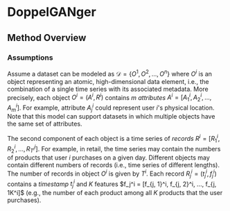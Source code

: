# DoppelGANger

## Method Overview

### Assumptions

Assume a dataset can be modeled as $\mathcal{D} = \{ O^1 , O^2, ..., O^n\}$ where $O^i$ is an object representing an atomic, high-dimensional data element, i.e., the combination of a single time series with its associated metadata. More precisely, each object $O^i = (A^i, R^i)$ contains $m$ *attributes* $A^i = [A_1^i, A_2^i, ..., A_m^i]$. For example, attribute $A_j^i$ could represent user $i$'s physical location. Note that this model can support datasets in which multiple objects have the same set of attributes. 

The second component of each object is a time series of *records* $R^i = [R_1^i, R_2^i, ..., R_{T^i}^i]$. For example, in retail, the time series may contain the numbers of products that user $i$ purchases on a given day. Different objects may contain different numbers of records (i.e., time series of different lengths). The number of records in object $O^i$ is given by $T^i$. Each record $R_j^i = (t_j^i, f_j^i)$ contains a *timestamp* $t_j^i$ and $K$ features $f_j^i = [f_{j, 1}^i, f_{j, 2}^i, ..., f_{j, 1K^i]$ (e.g., the number of each product among all $K$ products that the user purchases). 
